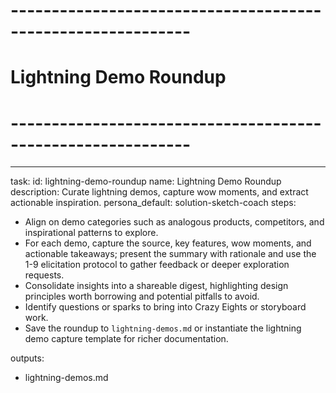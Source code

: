 <!-- Powered by BMAD™ Core -->

# ------------------------------------------------------------

# Lightning Demo Roundup

# ------------------------------------------------------------

---

task:
id: lightning-demo-roundup
name: Lightning Demo Roundup
description: Curate lightning demos, capture wow moments, and extract actionable inspiration.
persona_default: solution-sketch-coach
steps:

- Align on demo categories such as analogous products, competitors, and inspirational patterns to explore.
- For each demo, capture the source, key features, wow moments, and actionable takeaways; present the summary with rationale and use the 1-9 elicitation protocol to gather feedback or deeper exploration requests.
- Consolidate insights into a shareable digest, highlighting design principles worth borrowing and potential pitfalls to avoid.
- Identify questions or sparks to bring into Crazy Eights or storyboard work.
- Save the roundup to `lightning-demos.md` or instantiate the lightning demo capture template for richer documentation.

outputs:

- lightning-demos.md

